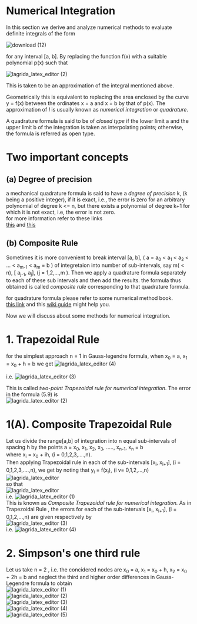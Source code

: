 # __Numerical Integration__



 In this section  we derive and analyze numerical methods to evaluate definite integrals of the form
 
![download (12)](https://user-images.githubusercontent.com/77840111/151663066-f5cd1010-08be-4f3a-886f-2eb0ee2bef92.png)

for any interval [a, b]. By replacing the function f(x) with a suitable polynomial p(x) such that   

![lagrida_latex_editor (2)](https://user-images.githubusercontent.com/77840111/152632546-3270d8a3-b751-49fd-a1eb-fbbe67e36f1e.png)


This is taken to be an approximation of the integral mentioned above.  

Geometrically this is equivalent to replacing the area enclosed by the curve y = f(x) between the ordinates x = a and x = b by that of p(x).
The approximation of _I_ is usually known as _numerical integration_ or _quadrature_. 

A quadrature formula is said to be of _closed type_ if the  lower limit a and the upper limit b of the integration is taken as interpolating points;
otherwise, the formula is referred as open type.  

  
  # Two important concepts
  ## __(a) Degree of precision__
   a mechanical quadrature formula is said to have a _degree of precision_ k, (k being a positive integer), if it is exact, i.e., the error is zero for an arbitrary polynomial of degree  k <= n, but there exists a polynomial of degree k+1 for which it is not exact, i.e, the error is not zero.   
   for more information refer to these links  
   [this](https://ahmedbadary.github.io/work_files/school/128a/4_3) and [this](https://www.unioviedo.es/compnum/labs/new/08_integration.html)
  
  
  
  ## __(b) Composite Rule__
  
  Sometimes it is more convenient to break interval [a, b], ( a = a<sub>0</sub> < a<sub>1</sub> < a<sub>2</sub> < ... < a<sub>m-1</sub> < a<sub>m</sub> = b ) of integretaion into number of sub-intervals, say m( < n), [ a<sub>j-1</sub>, a<sub>j</sub>], (j = 1,2,...,m ). Then we apply a quadrature formula separately to each of these sub intervals and then add the results. the formula thus obtained is called _composite rule_ corresponding to that quadrature formula.  
    
 for quadrature formula please refer to some numerical method book.  
 [this link](https://www.theochem.ru.nl/~pwormer/Knowino/knowino.org/wiki/Legendre-Gauss_Quadrature_formula.html#:~:text=The%20Legendre%2DGauss%20quadrature%20formula%20is%20a%20special%20case%20of,of%20the%20interval%20of%20integration. ) and this [wiki guide](https://en.wikipedia.org/wiki/Gauss%E2%80%93Legendre_quadrature) might help you.
 
 
 
 Now we will discuss about some methods for numerical integration. 
# __1. Trapezoidal Rule__
for the simplest approach n = 1  in Gauss-legendre formula, when x<sub>0</sub> = a, x<sub>1</sub> = x<sub>0</sub> + h = b 
we get 
![lagrida_latex_editor (4)](https://user-images.githubusercontent.com/77840111/152632279-b18a8f23-0432-456c-becb-5d2797e6a2ef.png)

i.e. ![lagrida_latex_editor (3)](https://user-images.githubusercontent.com/77840111/152632104-ce69cb44-b41e-4e0b-901c-a834128b43a1.png)

This is called _two-point Trapezoidal rule for numerical integration_. The error in the formula (5.9) is   
![lagrida_latex_editor (2)](https://user-images.githubusercontent.com/77840111/152632010-948fee76-95d8-4798-b60d-604e6f77ad56.png)


# 1(A). __Composite Trapezoidal Rule__


Let us divide the range[a,b] of integration into n equal sub-intervals of spacing h by the points a = x<sub>0</sub>, x<sub>1</sub>, x<sub>2</sub>, x<sub>3</sub>, ....., x<sub>n-1</sub>, x<sub>n</sub> = b  
where x<sub>i</sub> = x<sub>0</sub> + ih, (i = 0,1,2,3,....,n).   
Then applying Trapezoidal rule in each of the sub-intervals [x<sub>i</sub>, x<sub>i+1</sub>], (i = 0,1,2,3,....,n), we get by noting that y<sub>i</sub> = f(x<sub>i</sub>), (i v= 0,1,2,...,n)  
![lagrida_latex_editor](https://user-images.githubusercontent.com/77840111/152631882-21c085e8-c4f0-4f5f-9997-85eb2cb3168d.png)  
so that   
![lagrida_latex_editor](https://user-images.githubusercontent.com/77840111/152632451-8516ed68-f35e-461b-b819-e811d8bd5379.png)  
i.e. ![lagrida_latex_editor (1)](https://user-images.githubusercontent.com/77840111/152632509-f57484cb-6f7b-44be-a803-abe95717d039.png)  
This is known as _Composite Trapezoidal rule for numerical integration._
As in Trapezoidal Rule , the errors for each of the sub-intervals [x<sub>i</sub>, x<sub>i+1</sub>], (i = 0,1,2,...,n) are given respectively by   
![lagrida_latex_editor (3)](https://user-images.githubusercontent.com/77840111/152632774-edc2f5b1-be67-4849-ac55-cfde16329494.png)  
i.e. ![lagrida_latex_editor (4)](https://user-images.githubusercontent.com/77840111/152632849-6742a233-bb58-48cb-8a37-d6cd6971e024.png)
# __2. Simpson's one third rule__
Let us take n = 2 , i.e. the concidered nodes are x<sub>0</sub>  = a, x<sub>1</sub> = x<sub>0</sub> + h, x<sub>2</sub> = x<sub>0</sub> + 2h = b and neglect the third and higher order differences in Gauss-Legendre formula to obtain   
![lagrida_latex_editor (1)](https://user-images.githubusercontent.com/77840111/152683191-e0d3f164-e034-4438-bc54-f6698b493f73.png)  
![lagrida_latex_editor (2)](https://user-images.githubusercontent.com/77840111/152683207-44c83e0e-1084-4360-957c-a263ef0e8ec7.png)  
![lagrida_latex_editor (3)](https://user-images.githubusercontent.com/77840111/152683213-909585f9-1433-4997-aaee-a879c65a7a98.png)  
![lagrida_latex_editor (4)](https://user-images.githubusercontent.com/77840111/152683261-376c8233-5d9d-4489-8f21-36be96957f95.png)  
![lagrida_latex_editor (5)](https://user-images.githubusercontent.com/77840111/152683277-4fd620d7-d4c6-4507-9585-102ee65f8d13.png)












